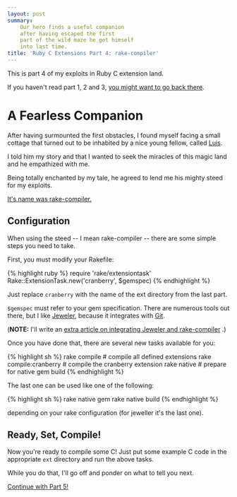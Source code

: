 ```yaml
---
layout: post
summary:
    Our hero finds a useful companion
    after having escaped the first
    part of the wild maze he got himself
    into last time.
title: 'Ruby C Extensions Part 4: rake-compiler'
---
```


This is part 4 of my exploits
in Ruby C extension land.

If you haven't read part 1, 2 and 3,
[you might want to go back there][part1].


# A Fearless Companion #

After having surmounted the first obstacles,
I found myself facing a small cottage that
turned out to be inhabited by a nice young
fellow, called [Luis][].

I told him my story and that I wanted to
seek the miracles of this magic land and
he empathized with me.

Being totally enchanted by my tale, he
agreed to lend me his mighty steed for
my exploits.

[It's name was rake-compiler.][rake-compiler]


## Configuration ##

When using the steed -- I mean
rake-compiler -- there are some simple
steps you need to take.

First, you must modify your Rakefile:

{% highlight ruby %}
require 'rake/extensiontask'
Rake::ExtensionTask.new('cranberry', $gemspec)
{% endhighlight %}

Just replace ` cranberry ` with the name of the
ext directory from the last part.

` $gemspec ` must refer to your gem specification.
There are numerous tools out there, but I
like [Jeweler][], because it integrates
with [Git][].

(**NOTE:** I'll write an
[extra article on integrating Jeweler and rake-compiler][jew-rakec]
.)

Once you have done that, there are several
new tasks available for you:

{% highlight sh %}
rake compile                # compile all defined extensions
rake compile:cranberry      # compile the cranberry extension
rake native                 # prepare for native gem build
{% endhighlight %}

The last one can be used like one of the
following:

{% highlight sh %}
rake native gem
rake native build
{% endhighlight %}

depending on your rake configuration
(for jeweller it's the last one).


## Ready, Set, Compile! ##

Now you're ready to compile some C!
Just put some example C code in the
appropriate ` ext ` directory and run
the above tasks.

While you do that, I'll go off and ponder
on what to tell you next.

[Continue with Part 5!][part5]


[part1]:            ../../18/ruby-c-extension                       "Part 1 of this series"
[part5]:            ../../28/ruby-c-extension-5                     "Part 5 of this series"
[jeweler]:          http://github.com/technicalpickles/jeweler      "Jeweler, which manages your gemspec"
[rake-compiler]:    http://github.com/luislavena/rake-compiler/     "Rake-compiler, which manages native code compilation"
[git]:              http://whygitisbetterthanx.com/                 "The only true version control system :-)"
[luis]:             http://github.com/luislavena                    "The great fellow who created rake-compiler"
[jew-rakec]:        ../../25/jeweler-interlude                      "How to mix Jeweler and rake-compiler"

